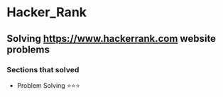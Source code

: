 # Hacker_Rank
## Solving https://www.hackerrank.com website problems
### Sections that solved
- Problem Solving ⭐⭐⭐
